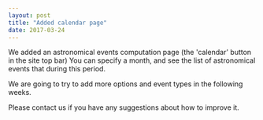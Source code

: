 ```yaml
---
layout: post
title: "Added calendar page"
date: 2017-03-24
---
```


We added an astronomical events computation page (the 'calendar' button in the
site top bar) You can specify a month, and see the list of astronomical events
that during this period.

We are going to try to add more options and event types in the following weeks.

Please contact us if you have any suggestions about how to improve it.

